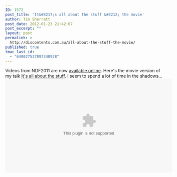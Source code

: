 ```yaml
---
ID: 1572
post_title: 'It&#8217;s all about the stuff &#8212; the movie'
author: Tim Sherratt
post_date: 2012-01-23 21:42:07
post_excerpt: ""
layout: post
permalink: >
  http://discontents.com.au/all-about-the-stuff-the-movie/
published: true
tmac_last_id:
  - "640027537897340928"
---
```

Videos from NDF2011 are now [available online][1]. Here's the movie version of my talk [It's all about the stuff][2]. I seem to spend a lot of time in the shadows... <embed src='http://www.r2.co.nz/20111129/player.swf' height='300' width='533' allowscriptaccess='always' allowfullscreen='true' flashvars="&controlbar=over&file=http%3A%2F%2F2009.r2.co.nz%2F20111129%2Ftim-s.mp4&image=http%3A%2F%2Fwww.r2.co.nz%2F20111129%2Fpreview.jpg&plugins=viral-2d" />

 [1]: http://www.r2.co.nz/20111129/
 [2]: http://discontents.com.au/words/conference-papers/it%e2%80%99s-all-about-the-stuff-collections-interfaces-power-and-people "It’s all about the stuff: collections, interfaces, power and people"